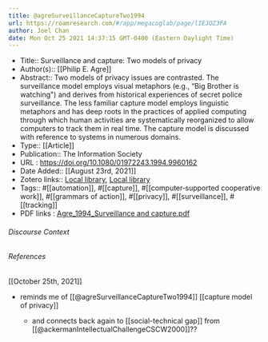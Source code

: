 ```yaml
---
title: @agreSurveillanceCaptureTwo1994
url: https://roamresearch.com/#/app/megacoglab/page/lIEJQZ3FA
author: Joel Chan
date: Mon Oct 25 2021 14:37:15 GMT-0400 (Eastern Daylight Time)
---
```


- Title:: Surveillance and capture: Two models of privacy
- Author(s):: [[Philip E. Agre]]
- Abstract:: Two models of privacy issues are contrasted. The surveillance model employs visual metaphors (e.g., “Big Brother is watching") and derives from historical experiences of secret police surveillance. The less familiar capture model employs linguistic metaphors and has deep roots in the practices of applied computing through which human activities are systematically reorganized to allow computers to track them in real time. The capture model is discussed with reference to systems in numerous domains.
- Type:: [[Article]]
- Publication:: The Information Society
- URL : https://doi.org/10.1080/01972243.1994.9960162
- Date Added:: [[August 23rd, 2021]]
- Zotero links:: [Local library](zotero://select/groups/2451508/items/EYB585RB), [Local library](https://www.zotero.org/groups/2451508/items/EYB585RB)
- Tags:: #[[automation]], #[[capture]], #[[computer‐supported cooperative work]], #[[grammars of action]], #[[privacy]], #[[surveillance]], #[[tracking]]
- PDF links : [Agre_1994_Surveillance and capture.pdf](zotero://open-pdf/groups/2451508/items/TFHK7IJ7)

###### Discourse Context



###### References

[[October 25th, 2021]]

- reminds me of [[@agreSurveillanceCaptureTwo1994]] [[capture model of privacy]]

    - and connects back again to [[social-technical gap]] from [[@ackermanIntellectualChallengeCSCW2000]]??
